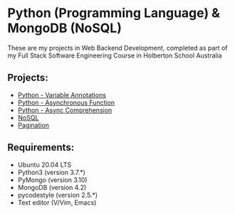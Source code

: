# Python (Programming Language) & MongoDB (NoSQL)
These are my projects in Web Backend Development, completed as part of my Full Stack Software Engineering Course in Holberton School Australia

## Projects:
* [Python - Variable Annotations](python_variable_annotations/)
* [Python - Asynchronous Function](python_async_function/)
* [Python - Async Comprehension](python_async_comprehension/)
* [NoSQL](NoSQL/)
* [Pagination](pagination/)

## Requirements:
* Ubuntu 20.04 LTS
* Python3 (version 3.7.*)
* PyMongo (version 3.10)
* MongoDB (version 4.2)
* pycodestyle (version 2.5.*)
* Text editor (V/Vim, Emacs)
